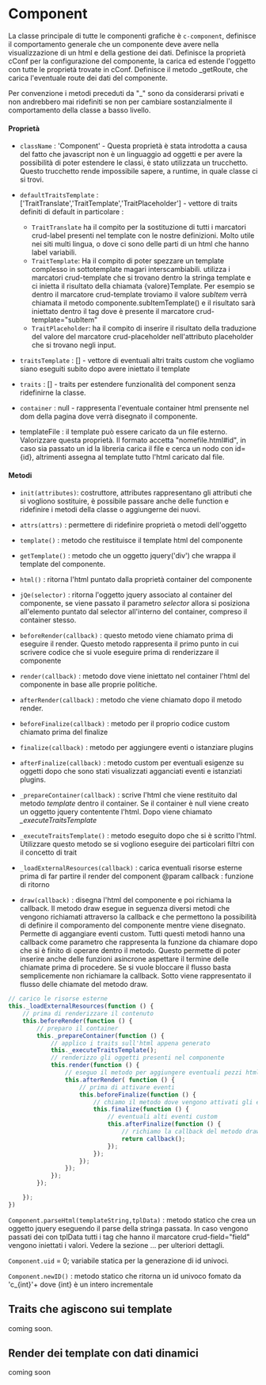 # Component

La classe principale di tutte le componenti grafiche è `c-component`, definisce il comportamento
generale che un componente deve avere nella visualizzazione di un html e della gestione dei dati. Definisce
la proprietà cConf per la configurazione del componente, la carica ed estende l'oggetto con tutte le proprietà
trovate in cConf. Definisce il metodo _getRoute, che carica l'eventuale route dei dati del componente.

Per convenzione i metodi preceduti da "_" sono da considerarsi privati e non andrebbero mai ridefiniti se non per cambiare
sostanzialmente il comportamento della classe a basso livello.


#### Proprietà

- `className` : 'Component' - Questa proprietà è stata introdotta a causa del fatto che javascript non è un linguaggio 
ad oggetti e per avere la possibilità di poter estendere le classi, è stato utilizzata un trucchetto. Questo trucchetto 
rende impossibile sapere, a runtime, in quale classe ci si trovi.

- `defaultTraitsTemplate` : ['TraitTranslate','TraitTemplate','TraitPlaceholder'] - vettore di traits definiti di default
in particolare :
    - `TraitTranslate` ha il compito per la sostituzione di tutti i marcatori crud-label presenti nel template con le nostre 
    definizioni. Molto utile nei siti multi lingua, o dove ci sono delle parti di un html che hanno label variabili.
    - `TraitTemplate`: Ha il compito di poter spezzare un template complesso in sottotemplate magari interscambiabili.
    utilizza i marcatori crud-template che si trovano dentro la stringa template e ci inietta il risultato della
    chiamata {valore}Template. Per esempio se dentro il marcatore crud-template troviamo il valore *subItem* verrà chiamata
    il metodo componente.subItemTemplate() e il risultato sarà iniettato dentro il tag dove è presente il marcatore crud-template="subItem" 
    - `TraitPlaceholder`: ha il compito di inserire il risultato della traduzione del valore del marcatore crud-placeholder nell'attributo
    placeholder che si trovano negli input.
- `traitsTemplate` : [] - vettore di eventuali altri traits custom che vogliamo siano eseguiti subito dopo avere iniettato il template
- `traits` : [] - traits per estendere funzionalità del component senza ridefinirne la classe.
- `container` : null - rappresenta l'eventuale container html prensente nel dom della pagina dove verrà
disegnato il componente.
- templateFile : il template può essere caricato da un file esterno. Valorizzare questa proprietà. Il formato
accetta "nomefile.html#id", in caso sia passato un id la libreria carica il file e cerca un nodo con id={id}, altrimenti
assegna al template tutto l'html caricato dal file.

#### Metodi

- `init(attributes)`: costruttore, attributes rappresentano gli attributi
che si vogliono sostituire, è possibile passare anche delle function e ridefinire i metodi della classe
o aggiungerne dei nuovi. 

- `attrs(attrs)` : permettere di ridefinire proprietà o metodi dell'oggetto

- `template()` :  metodo che restituisce il template html del componente

- `getTemplate()` : metodo che un oggetto jquery('div') che wrappa il template del componente.

- `html()` : ritorna l'html puntato dalla proprietà container del componente
- `jQe(selector)` : ritorna l'oggetto jquery associato al container del componente, se viene
passato il parametro *selector* allora si posiziona all'elemento puntato dal selector all'interno
del container, compreso il container stesso.

- `beforeRender(callback)` : questo metodo viene chiamato prima di eseguire il render. Questo metodo rappresenta
il primo punto in cui scrivere codice che si vuole eseguire prima di renderizzare il componente

- `render(callback)` : metodo dove viene iniettato nel container l'html del componente in 
base alle proprie politiche.

- `afterRender(callback)` : metodo che viene chiamato dopo il metodo render.

- `beforeFinalize(callback)` : metodo per il proprio codice custom chiamato prima del finalize
- `finalize(callback)` : metodo per aggiungere eventi o istanziare plugins 
- `afterFinalize(callback)` : metodo custom per eventuali esigenze su oggetti dopo che sono stati visualizzati agganciati
eventi e istanziati plugins.

- `_prepareContainer(callback)`  : scrive l'html che viene restituito dal metodo *template* dentro il container.
Se il container è null viene creato un oggetto jquery contentente l'html. Dopo viene chiamato *_executeTraitsTemplate*

- `_executeTraitsTemplate()` : metodo eseguito dopo che si è scritto l'html. Utilizzare questo metodo
se si vogliono eseguire dei particolari filtri con il concetto di trait

- `_loadExternalResources(callback)` : carica eventuali risorse esterne prima di far partire il render del component
@param callback : funzione di ritorno 
    
- `draw(callback)` : disegna l'html del componente e poi richiama la callback.
Il metodo draw esegue in seguenza diversi metodi che vengono richiamati attraverso la
callback e che permettono la possibilità di definire il comporamento del componente mentre viene disegnato.
Permette di aggangiare eventi custom. 
Tutti questi metodi hanno una callback come parametro che rappresenta la funzione da chiamare dopo che si
è finito di operare dentro il metodo. Questo permette di poter inserire anche delle funzioni
asincrone aspettare il termine delle chiamate prima di procedere. Se si vuole bloccare il flusso
basta semplicemente non richiamare la callback. 
Sotto viene rappresentato il flusso delle chiamate del metodo draw.

```javascript
// carico le risorse esterne
this._loadExternalResources(function () {
    // prima di renderizzare il contenuto
    this.beforeRender(function () {
        // preparo il container
        this._prepareContainer(function () {
            // applico i traits sull'html appena generato
            this._executeTraitsTemplate();
            // renderizzo gli oggetti presenti nel componente
            this.render(function () {
                // eseguo il metodo per aggiungere eventuali pezzi html custom
                this.afterRender( function () {
                    // prima di attivare eventi 
                    this.beforeFinalize(function () {
                        // chiamo il metodo dove vengono attivati gli eventi
                        this.finalize(function () {
                            // eventuali alti eventi custom
                            this.afterFinalize(function () {
                                // richiamo la callback del metodo draw
                                return callback();
                            });
                        });
                    });
                });
            });
        });

    });
})
``` 




`Component.parseHtml(templateString,tplData)` : metodo statico che crea un oggetto jquery eseguendo
il parse della stringa passata. In caso vengono passati dei con tplData tutti i tag che hanno il marcatore
crud-field="field" vengono iniettati i valori. Vedere la sezione ... per ulteriori dettagli.

`Component.uid` = 0; variabile statica per la generazione di id univoci.

`Component.newID()` : metodo statico che ritorna un id univoco fomato da 'c_{int}'+ dove {int} è un intero incrementale


## Traits che agiscono sui template

coming soon.

## Render dei template con dati dinamici

coming soon